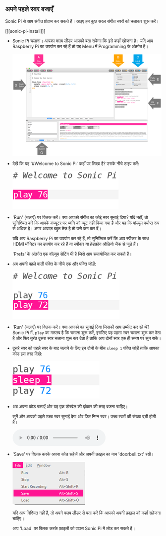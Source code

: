 ## अपने पहले स्वर बजाएँ

Sonic Pi से आप संगीत प्रोग्राम कर सकते हैं। आइए हम कुछ सरल संगीत स्वरों को चलाकर शुरू करें।

[[[sonic-pi-install]]]

+ Sonic Pi चलाना। आपका क्लब लीडर आपको बता सकेगा कि इसे कहाँ खोजना है। यदि आप Raspberry Pi का उपयोग कर रहे हैं तो यह Menu में Programming के अंतर्गत है।
    
    ![screenshot](images/tune-GUI.png)

+ देखें कि यह '#Welcome to Sonic Pi' कहाँ पर लिखा है? उसके नीचे टाइप करें:
    
    ![screenshot](images/tune-play.png)

+ 'Run' (चलाएँ) पर क्लिक करें। क्या आपको संगीत का कोई स्वर सुनाई दिया? यदि नहीं, तो सुनिश्चित करें कि आपके कंप्यूटर पर ध्वनि को म्यूट नहीं किया गया है और यह कि वॉल्यूम पर्याप्त रूप से अधिक है। अगर आवाज़ बहुत तेज़ है तो उसे कम कर दें।
    
    यदि आप Raspberry Pi का उपयोग कर रहे हैं, तो सुनिश्चित करें कि आप स्पीकर के साथ HDMI मॉनिटर का उपयोग कर रहे हैं या स्पीकर या हेडफ़ोन ऑडियो जैक से जुड़े हैं।
    
    'Prefs' के अंतर्गत एक वॉल्यूम सेटिंग भी है जिसे आप समायोजित कर सकते हैं।

+ अब अपनी पहले वाली पंक्ति के नीचे एक और पंक्ति जोड़ें:
    
    ![screenshot](images/tune-play2.png)

+ 'Run' (चलाएँ) पर क्लिक करें। क्या आपको वह सुनाई दिया जिसकी आप उम्मीद कर रहे थे? Sonic Pi में, `play` का मतलब है कि चलाना शुरू करें, इसलिए यह पहला स्वर चलाना शुरू कर देता है और फिर तुरंत दूसरा स्वर चलाना शुरू कर देता है ताकि आप दोनों स्वर एक ही समय पर सुन सकें।

+ दूसरे स्वर को पहले स्वर के बाद चलाने के लिए इन दोनों के बीच `sleep 1` पंक्ति जोड़ें ताकि आपका कोड इस तरह दिखे:
    
    ![screenshot](images/tune-sleep.png)

+ अब अपना कोड चलाएँ और यह एक डोरबेल की झंकार की तरह बजना चाहिए।
    
    सुनें और आपको पहले उच्च स्वर सुनाई देगा और फिर निम्न स्वर। उच्च स्वरों की संख्या बड़ी होती है।
    
    <div id="audio-preview" class="pdf-hidden">
        <audio controls preload> 
        <source src="resources/doorbell-1.mp3" type="audio/mpeg"> 
        आपका ब्राउज़र <code>audio</code> तत्व का समर्थन नहीं करता है। 
        </audio>
    </div>

+ 'Save' पर क्लिक करके अपना कोड सहेजें और अपनी फ़ाइल का नाम 'doorbell.txt' रखें।
    
    ![screenshot](images/tune-save.png)
    
    यदि आप निश्चित नहीं हैं, तो अपने क्लब लीडर से पता करें कि आपको अपनी फ़ाइल को कहाँ सहेजना चाहिए।
    
    आप 'Load' पर क्लिक करके फ़ाइलों को वापस Sonic Pi में लोड कर सकते हैं।